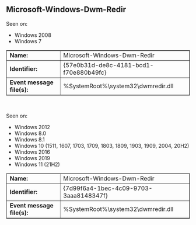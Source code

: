 ## Microsoft-Windows-Dwm-Redir

Seen on:
* Windows 2008
* Windows 7

<table border="1" class="docutils">
  <tbody>
    <tr>
      <td><b>Name:</b></td>
      <td>Microsoft-Windows-Dwm-Redir</td>
    </tr>
    <tr>
      <td><b>Identifier:</b></td>
      <td>{57e0b31d-de8c-4181-bcd1-f70e880b49fc}</td>
    </tr>
    <tr>
      <td><b>Event message file(s):</b></td>
      <td>%SystemRoot%\system32\dwmredir.dll</td>
    </tr>
  </tbody>
</table>

&nbsp;

Seen on:
* Windows 2012
* Windows 8.0
* Windows 8.1
* Windows 10 (1511, 1607, 1703, 1709, 1803, 1809, 1903, 1909, 2004, 20H2)
* Windows 2016
* Windows 2019
* Windows 11 (21H2)

<table border="1" class="docutils">
  <tbody>
    <tr>
      <td><b>Name:</b></td>
      <td>Microsoft-Windows-Dwm-Redir</td>
    </tr>
    <tr>
      <td><b>Identifier:</b></td>
      <td>{7d99f6a4-1bec-4c09-9703-3aaa8148347f}</td>
    </tr>
    <tr>
      <td><b>Event message file(s):</b></td>
      <td>%SystemRoot%\system32\dwmredir.dll</td>
    </tr>
  </tbody>
</table>

&nbsp;

